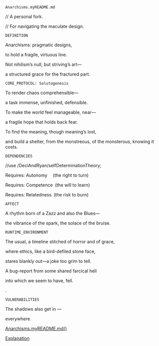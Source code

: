 `Anarchisms.myREADME.md`


// A personal fork.

// For navigating the maculate design.


`DEFINITION`

Anarchisms: pragmatic designs,

to hold a fragile, virtuous line.

Not nihilism’s null, but striving’s art—

a structured grace for the fractured part.


`CORE_PROTOCOL: Salutogenesis`

To render chaos comprehensible—

a task immense, unfinished, defensible.

To make the world feel manageable, near—

a fragile hope that holds back fear.

To find the meaning, though meaning’s lost,

and build a shelter, from the monstreous, of the monsterous, knowing it costs.


`DEPENDENCIES`

//use /DeciAndRyan/selfDeterminationTheory;

Requires: Autonomy  (the right to turn)

Requires: Competence (the will to learn)

Requires: Relatedness (the risk to burn)


`AFFECT`

A rhythm born of a Zazz and also the Blues—

the vibrance of the spark, the solace of the bruise.


`RUNTIME_ENVIRONMENT`

The usual, a timeline stitched of horror and of grace,

where ethics, like a bird-defiled stone face,

stares blankly out—a joke too grim to tell.

A bug-report from some shared farcical hell

into which we seem to have, fell.


.

`VULNERABILITIES`

The shadows also get in —

everywhere.

<p><a href="https://github.com/AndreClements/_loveLetterToTheAnarchy/blob/main/Anarchisms.myREADME.md">Anarchisms.myREADME.md()</a></p>
<p><a href="https://github.com/AndreClements/_loveLetterToTheAnarchy/blob/main/Explanation.md">Explanation</a></p>
